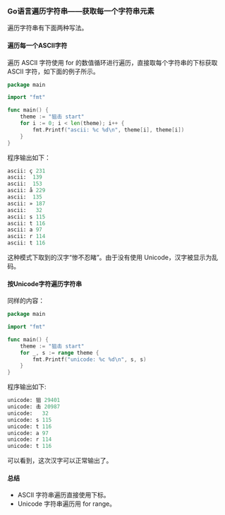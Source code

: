 ### Go语言遍历字符串——获取每一个字符串元素

遍历字符串有下面两种写法。

#### 遍历每一个ASCII字符

遍历 ASCII 字符使用 for 的数值循环进行遍历，直接取每个字符串的下标获取 ASCII 字符，如下面的例子所示。

```go
package main

import "fmt"

func main() {
	theme := "狙击 start"
	for i := 0; i < len(theme); i++ {
		fmt.Printf("ascii: %c %d\n", theme[i], theme[i])
	}
}
```

程序输出如下：

```perl
ascii: ç 231
ascii:  139
ascii:  153
ascii: å 229
ascii:  135
ascii: » 187
ascii:   32
ascii: s 115
ascii: t 116
ascii: a 97
ascii: r 114
ascii: t 116
```

这种模式下取到的汉字“惨不忍睹”。由于没有使用 Unicode，汉字被显示为乱码。

#### 按Unicode字符遍历字符串

同样的内容：

```go
package main

import "fmt"

func main() {
	theme := "狙击 start"
	for _, s := range theme {
		fmt.Printf("unicode: %c %d\n", s, s)
	}
}
```

程序输出如下:

```perl
unicode: 狙 29401
unicode: 击 20987
unicode:   32
unicode: s 115
unicode: t 116
unicode: a 97
unicode: r 114
unicode: t 116
```

可以看到，这次汉字可以正常输出了。

#### 总结 

- ASCII 字符串遍历直接使用下标。
- Unicode 字符串遍历用 for range。